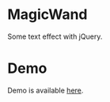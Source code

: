 # MagicWand

Some text effect with jQuery.

# Demo

Demo is available [here](http://rendfall.github.io/MagicWand/).
